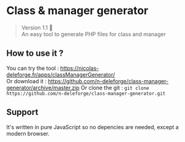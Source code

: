 # Class & manager generator

> Version 1.1 :memo:  
> An easy tool to generate PHP files for class and manager

## How to use it ?

You can try the tool : https://nicolas-deleforge.fr/apps/classManagerGenerator/  
Or download it : https://github.com/n-deleforge/class-manager-generator/archive/master.zip
Or clone the git : ```git clone https://github.com/n-deleforge/class-manager-generator.git```

## Support

It's written in pure JavaScript so no depencies are needed, except a modern browser.
